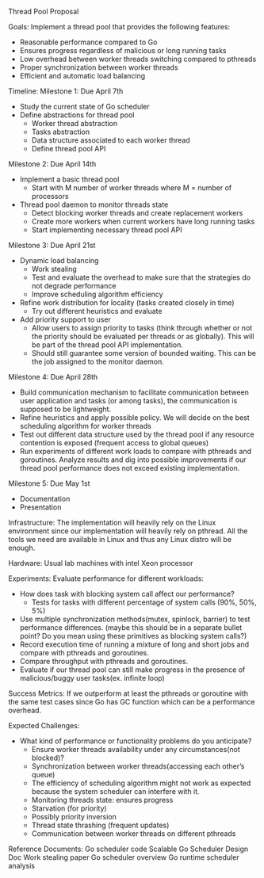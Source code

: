 Thread Pool Proposal


Goals: Implement a thread pool that provides the following features:
*  Reasonable performance compared to Go
*  Ensures progress regardless of malicious or long running tasks
*  Low overhead between worker threads switching compared to pthreads
*  Proper synchronization between worker threads
*  Efficient and automatic load balancing


Timeline:
Milestone 1: Due April 7th
* Study the current state of Go scheduler
* Define abstractions for thread pool
   * Worker thread abstraction
   * Tasks abstraction
   * Data structure associated to each worker thread
   * Define thread pool API


Milestone 2: Due April 14th
* Implement a basic thread pool 
   * Start with M number of worker threads where M = number of processors
* Thread pool daemon to monitor threads state
   * Detect blocking worker threads and create replacement workers
   * Create more workers when current workers have long running tasks
   * Start implementing necessary thread pool API


Milestone 3: Due April 21st
* Dynamic load balancing 
   * Work stealing
   * Test and evaluate the overhead to make sure that the strategies do not degrade performance
   * Improve scheduling algorithm efficiency
* Refine work distribution for locality (tasks created closely in time)
   * Try out different heuristics and evaluate
* Add priority support to user
   * Allow users to assign priority to tasks (think through whether or not the priority should be evaluated per threads or as globally). This will be part of the thread pool API implementation.
   * Should still guarantee some version of bounded waiting. This can be the job assigned to the monitor daemon.


Milestone 4: Due April 28th
* Build communication mechanism to facilitate communication between user application and tasks (or among tasks), the communication is supposed to be lightweight.
* Refine heuristics and apply possible policy. We will decide on the best scheduling algorithm for worker threads
* Test out different data structure used by the thread pool if any resource contention is exposed (frequent access to global queues)
* Run experiments of different work loads to compare with pthreads and goroutines. Analyze results and dig into possible improvements if our thread pool performance does not exceed existing implementation.


Milestone 5: Due May 1st
* Documentation
* Presentation




Infrastructure:
The implementation will heavily rely on the Linux environment since our implementation will heavily rely on pthread. All the tools we need are available in Linux and thus any Linux distro will be enough.


Hardware:
Usual lab machines with intel Xeon processor


Experiments:
Evaluate performance for different workloads:
* How does task with blocking system call affect our performance?
   *  Tests for tasks with different percentage of system calls (90%, 50%, 5%)
* Use multiple synchronization methods(mutex, spinlock, barrier) to test performance differences. (maybe this should be in a separate bullet point? Do you mean using these primitives as blocking system calls?) 
* Record execution time of running a mixture of long and short jobs and compare with pthreads and goroutines.
* Compare throughput with pthreads and goroutines.
* Evaluate if our thread pool can still make progress in the presence of malicious/buggy user tasks(ex. infinite loop)


Success Metrics:
If we outperform at least the pthreads or goroutine with the same test cases since Go has GC function which can be a performance overhead.


Expected Challenges:


* What kind of performance or functionality problems do you anticipate?
   * Ensure worker threads availability under any circumstances(not blocked)?
   * Synchronization between worker threads(accessing each other’s queue)
   * The efficiency of scheduling algorithm might not work as expected because the system scheduler can interfere with it.
   * Monitoring threads state: ensures progress
   * Starvation (for priority)
   * Possibly priority inversion
   * Thread state thrashing (frequent updates)
   * Communication between worker threads on different pthreads


Reference Documents:
Go scheduler code
Scalable Go Scheduler Design Doc
Work stealing paper
Go scheduler overview
Go runtime scheduler analysis
